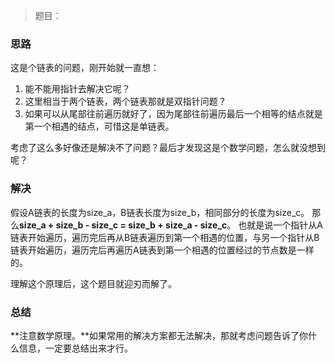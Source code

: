 > 题目：[]()
### 思路
这是个链表的问题，刚开始就一直想：
1. 能不能用指针去解决它呢？
2. 这里相当于两个链表，两个链表那就是双指针问题？
3. 如果可以从尾部往前遍历就好了，因为尾部往前遍历最后一个相等的结点就是第一个相遇的结点，可惜这是单链表。

考虑了这么多好像还是解决不了问题？最后才发现这是个数学问题，怎么就没想到呢？

### 解决
假设A链表的长度为size_a，B链表长度为size_b，相同部分的长度为size_c。
那么**size_a + size_b - size_c = size_b + size_a - size_c**。
也就是说一个指针从A链表开始遍历，遍历完后再从B链表遍历到第一个相遇的位置，与另一个指针从B链表开始遍历，遍历完后再遍历A链表到第一个相遇的位置经过的节点数是一样的。

理解这个原理后，这个题目就迎刃而解了。


### 总结
**注意数学原理。**如果常用的解决方案都无法解决，那就考虑问题告诉了你什么信息，一定要总结出来才行。